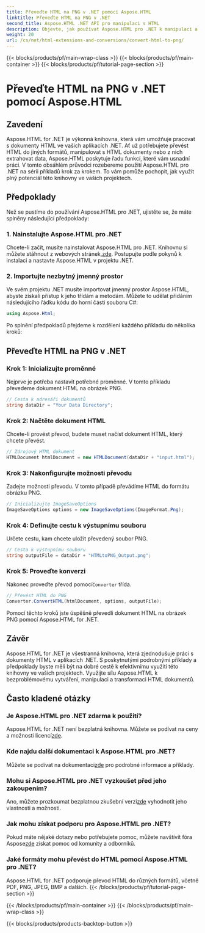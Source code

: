 ```yaml
---
title: Převeďte HTML na PNG v .NET pomocí Aspose.HTML
linktitle: Převeďte HTML na PNG v .NET
second_title: Aspose.HTML .NET API pro manipulaci s HTML
description: Objevte, jak používat Aspose.HTML pro .NET k manipulaci a převodu HTML dokumentů. Podrobný průvodce pro efektivní vývoj .NET.
weight: 20
url: /cs/net/html-extensions-and-conversions/convert-html-to-png/
---
```


{{< blocks/products/pf/main-wrap-class >}}
{{< blocks/products/pf/main-container >}}
{{< blocks/products/pf/tutorial-page-section >}}

# Převeďte HTML na PNG v .NET pomocí Aspose.HTML


## Zavedení

Aspose.HTML for .NET je výkonná knihovna, která vám umožňuje pracovat s dokumenty HTML ve vašich aplikacích .NET. Ať už potřebujete převést HTML do jiných formátů, manipulovat s HTML dokumenty nebo z nich extrahovat data, Aspose.HTML poskytuje řadu funkcí, které vám usnadní práci. V tomto obsáhlém průvodci rozebereme použití Aspose.HTML pro .NET na sérii příkladů krok za krokem. To vám pomůže pochopit, jak využít plný potenciál této knihovny ve vašich projektech.

## Předpoklady

Než se pustíme do používání Aspose.HTML pro .NET, ujistěte se, že máte splněny následující předpoklady:

### 1. Nainstalujte Aspose.HTML pro .NET

 Chcete-li začít, musíte nainstalovat Aspose.HTML pro .NET. Knihovnu si můžete stáhnout z webových stránek,[zde](https://releases.aspose.com/html/net/). Postupujte podle pokynů k instalaci a nastavte Aspose.HTML v projektu .NET.

### 2. Importujte nezbytný jmenný prostor

Ve svém projektu .NET musíte importovat jmenný prostor Aspose.HTML, abyste získali přístup k jeho třídám a metodám. Můžete to udělat přidáním následujícího řádku kódu do horní části souboru C#:

```csharp
using Aspose.Html;
```

Po splnění předpokladů přejdeme k rozdělení každého příkladu do několika kroků:

## Převeďte HTML na PNG v .NET

### Krok 1: Inicializujte proměnné

Nejprve je potřeba nastavit potřebné proměnné. V tomto příkladu převedeme dokument HTML na obrázek PNG.

```csharp
// Cesta k adresáři dokumentů
string dataDir = "Your Data Directory";
```

### Krok 2: Načtěte dokument HTML

Chcete-li provést převod, budete muset načíst dokument HTML, který chcete převést. 

```csharp
// Zdrojový HTML dokument
HTMLDocument htmlDocument = new HTMLDocument(dataDir + "input.html");
```

### Krok 3: Nakonfigurujte možnosti převodu

Zadejte možnosti převodu. V tomto případě převádíme HTML do formátu obrázku PNG.

```csharp
// Inicializujte ImageSaveOptions
ImageSaveOptions options = new ImageSaveOptions(ImageFormat.Png);
```

### Krok 4: Definujte cestu k výstupnímu souboru

Určete cestu, kam chcete uložit převedený soubor PNG.

```csharp
// Cesta k výstupnímu souboru
string outputFile = dataDir + "HTMLtoPNG_Output.png";
```

### Krok 5: Proveďte konverzi

 Nakonec proveďte převod pomocí`Converter` třída.

```csharp
// Převést HTML do PNG
Converter.ConvertHTML(htmlDocument, options, outputFile);
```

Pomocí těchto kroků jste úspěšně převedli dokument HTML na obrázek PNG pomocí Aspose.HTML for .NET.

## Závěr

Aspose.HTML for .NET je všestranná knihovna, která zjednodušuje práci s dokumenty HTML v aplikacích .NET. S poskytnutými podrobnými příklady a předpoklady byste měli být na dobré cestě k efektivnímu využití této knihovny ve vašich projektech. Využijte sílu Aspose.HTML k bezproblémovému vytváření, manipulaci a transformaci HTML dokumentů.

## Často kladené otázky

### Je Aspose.HTML pro .NET zdarma k použití?
 Aspose.HTML for .NET není bezplatná knihovna. Můžete se podívat na ceny a možnosti licencí[zde](https://purchase.aspose.com/buy).

### Kde najdu další dokumentaci k Aspose.HTML pro .NET?
 Můžete se podívat na dokumentaci[zde](https://reference.aspose.com/html/net/) pro podrobné informace a příklady.

### Mohu si Aspose.HTML pro .NET vyzkoušet před jeho zakoupením?
 Ano, můžete prozkoumat bezplatnou zkušební verzi[zde](https://releases.aspose.com/) vyhodnotit jeho vlastnosti a možnosti.

### Jak mohu získat podporu pro Aspose.HTML pro .NET?
 Pokud máte nějaké dotazy nebo potřebujete pomoc, můžete navštívit fóra Aspose[zde](https://forum.aspose.com/) získat pomoc od komunity a odborníků.

### Jaké formáty mohu převést do HTML pomocí Aspose.HTML pro .NET?
Aspose.HTML for .NET podporuje převod HTML do různých formátů, včetně PDF, PNG, JPEG, BMP a dalších.
{{< /blocks/products/pf/tutorial-page-section >}}

{{< /blocks/products/pf/main-container >}}
{{< /blocks/products/pf/main-wrap-class >}}

{{< blocks/products/products-backtop-button >}}
